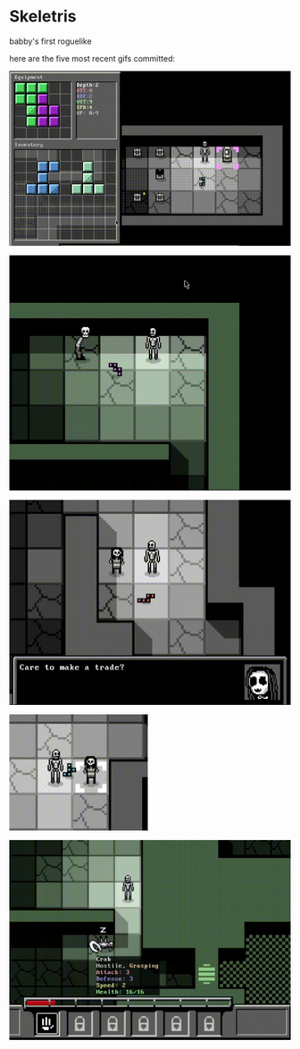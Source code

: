# Skeletris
babby's first roguelike

here are the five most recent gifs committed:

![169_perfect_fit.gif](gifs/169_perfect_fit.gif?raw=true "169_perfect_fit")

![168_trade_sequence_2.gif](gifs/168_trade_sequence_2.gif?raw=true "168_trade_sequence_2")

![167_trade_sequence.gif](gifs/167_trade_sequence.gif?raw=true "167_trade_sequence")

![166_npc_trading.gif](gifs/166_npc_trading.gif?raw=true "166_npc_trading")

![165_grasping.gif](gifs/165_grasping.gif?raw=true "165_grasping")

